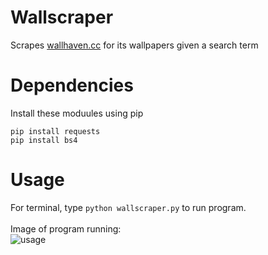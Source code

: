 # Wallscraper
Scrapes [wallhaven.cc](https://wallhaven.cc/) for its wallpapers given a search term

# Dependencies
Install these moduules using pip
```
pip install requests
pip install bs4
```

# Usage
For terminal, type `python wallscraper.py` to run program.\
\
Image of program running:\
![usage](https://user-images.githubusercontent.com/40081025/181709195-a4ecaafe-c19f-4601-8625-235fcc37fbc5.jpg)
